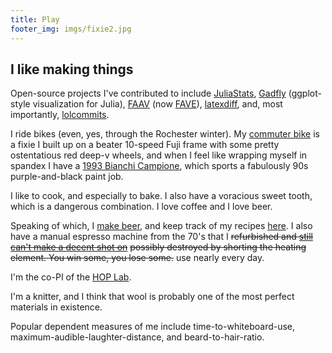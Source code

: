 ```yaml
--- 
title: Play 
footer_img: imgs/fixie2.jpg 
---
```


I like making things
--------------------

Open-source projects I've contributed to include
[JuliaStats](https://github.com/JuliaStats/),
[Gadfly](https://github.com/dcjones/Gadfly.jl) (ggplot-style
visualization for Julia), [FAAV](https://github.com/JoFrhwld/FAAV) (now
[FAVE](https://github.com/JoFrhwld/FAVE)),
[latexdiff](https://github.com/ftilmann/latexdiff/), and, most
importantly, [lolcommits](https://github.com/mroth/lolcommits).

I ride bikes (even, yes, through the Rochester winter). My [commuter
bike](http://www.flickr.com/photos/dklein/5238069139/) is a fixie I
built up on a beater 10-speed Fuji frame with some pretty ostentatious
red deep-v wheels, and when I feel like wrapping myself in spandex I
have a [1993 Bianchi
Campione](http://www.flickr.com/photos/dklein/4917028821/), which sports
a fabulously 90s purple-and-black paint job.

I like to cook, and especially to bake. I also have a voracious sweet
tooth, which is a dangerous combination. I love coffee and I love beer.

Speaking of which, I [make
beer](http://www.flickr.com/photos/dklein/sets/72157631977977079/), and
keep track of my recipes [here](https://www.brewtoad.com/users/15935). I
also have a manual espresso machine from the 70's that I ~~refurbished
and [still can't make a decent shot
on](http://www.flickr.com/photos/dklein/8173954507/in/set-72157631978802462)~~
~~possibly destroyed by shorting the heating element. You win some, you
lose some.~~ use nearly every day.

I'm the co-PI of the [HOP
Lab](http://www.chigusakurumada.com/hop-lab-blog/).

I'm a knitter, and I think that wool is probably one of the most perfect
materials in existence.

Popular dependent measures of me include time-to-whiteboard-use,
maximum-audible-laughter-distance, and beard-to-hair-ratio.
